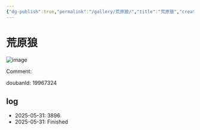 ```yaml
---
{"dg-publish":true,"permalink":"/gallery/荒原狼/","title":"荒原狼","created":"2025-06-16T14:31:18.539+08:00"}
---
```



# 荒原狼

![image](https://hiraeth-picbed.oss-cn-beijing.aliyuncs.com/20250531154947.webp)

Comment: 



doubanId: 19967324

## log

- 2025-05-31: 3896
- 2025-05-31: Finished

